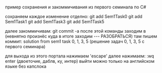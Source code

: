 пример сохранения и закоммичивания из первого семинала по С#

сохраняем каждое изменение отделно:
git add Sem1Task0
git add Sem1Task1
git add Sem1Task3
git add Sem1Task5

далее закоммичивам:
git commit -a 
после этой команды заходим в (невнятно произнёс куда в итоге заходим --- РАЗОБРАТЬСЯ)
там пишем коммит:
solution from sem1 task 0, 1, 3, 5 (решение задач 0, 1, 3, 5 с первого семинара)

для выхода из этого портала нажимаем 'escape'
далее нажимаем: 
:wq enter (двоеточие, даблв, ку, интер)
выйти можно только на английском языке без капслока